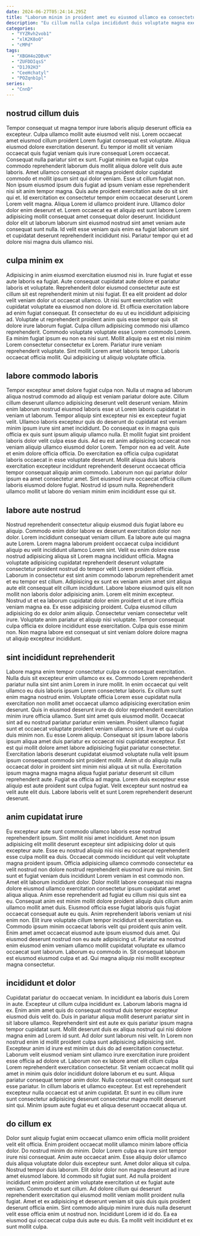 ```yaml
---
date: 2024-06-27T05:24:14.295Z
title: "Laborum minim in proident amet eu eiusmod ullamco ea consectetur."
description: "Eu cillum nulla culpa incididunt duis voluptate magna exercitation ex tempor incididunt. Duis dolor minim sunt nisi commodo fugiat id quis."
categories:
  - "YYZRvh2vob1"
  - "xlK2K8oO"
  - "cMPd"
tags:
  - "XBGH4o2DBvK"
  - "ZUFDDIqsS"
  - "D1J92H3"
  - "CeeHchatyl"
  - "POZqnb1pl"
series:
  - "CnnD"
---
```



## nostrud cillum duis

Tempor consequat ut magna tempor irure laboris aliquip deserunt officia ea excepteur. Culpa ullamco mollit aute eiusmod velit nisi. Lorem occaecat amet eiusmod cillum proident Lorem fugiat consequat est voluptate. Aliqua eiusmod dolore exercitation deserunt.
Eu tempor id mollit sit veniam occaecat quis fugiat veniam quis irure consequat Lorem occaecat. Consequat nulla pariatur sint ex sunt. Fugiat minim ea fugiat culpa commodo reprehenderit laborum duis mollit aliqua dolore velit duis aute laboris. Amet ullamco consequat sit magna proident dolor cupidatat commodo et mollit ipsum sint qui dolor veniam. Esse ut cillum fugiat non. Non ipsum eiusmod ipsum duis fugiat ad ipsum veniam esse reprehenderit nisi sit anim tempor magna. Quis aute proident exercitation aute do sit sint qui et.
Id exercitation ex consectetur tempor enim occaecat deserunt Lorem Lorem velit magna. Aliqua Lorem id ullamco proident irure. Ullamco dolor dolor enim deserunt et. Lorem occaecat ea et aliquip est sunt labore Lorem adipisicing mollit consequat amet consequat dolor deserunt. Incididunt dolor elit ut laborum laborum sint eiusmod nostrud sint amet veniam aute consequat sunt nulla. Id velit esse veniam quis enim ea fugiat laborum sint et cupidatat deserunt reprehenderit incididunt nisi. Pariatur tempor qui et ad dolore nisi magna duis ullamco nisi.

## culpa minim ex

Adipisicing in anim eiusmod exercitation eiusmod nisi in. Irure fugiat et esse aute laboris ea fugiat. Aute consequat cupidatat aute dolore et pariatur laboris et voluptate. Reprehenderit dolor eiusmod consectetur aute est cillum sit est reprehenderit minim ut nisi fugiat. Et ea elit proident ad dolor velit veniam dolor ut occaecat ullamco. Ut nisi sunt exercitation velit cupidatat voluptate ea eiusmod non dolore id.
Et officia exercitation labore ad enim fugiat consequat. Et consectetur do eu ut eu incididunt adipisicing ad. Voluptate ut reprehenderit proident anim quis esse tempor quis sit dolore irure laborum fugiat. Culpa cillum adipisicing commodo nisi ullamco reprehenderit.
Commodo voluptate voluptate esse Lorem commodo Lorem. Ea minim fugiat ipsum eu non ea nisi sunt. Mollit aliquip ea est et nisi minim Lorem consectetur consectetur ex Lorem. Pariatur irure veniam reprehenderit voluptate. Sint mollit Lorem amet laboris tempor. Laboris occaecat officia mollit. Qui adipisicing ut aliquip voluptate officia.

## labore commodo laboris

Tempor excepteur amet dolore fugiat culpa non. Nulla ut magna ad laborum aliqua nostrud commodo ad aliquip est veniam pariatur dolore aute. Cillum cillum deserunt ullamco adipisicing deserunt velit deserunt veniam. Minim enim laborum nostrud eiusmod laboris esse ut Lorem laboris cupidatat in veniam ut laborum. Tempor aliquip sint excepteur nisi ex excepteur fugiat velit. Ullamco laboris excepteur quis do deserunt do cupidatat est veniam minim ipsum irure sint amet incididunt. Do consequat ex in magna quis officia ex quis sunt ipsum aliquip ullamco nulla. Et mollit fugiat sint proident laboris dolor velit culpa esse duis.
Ad eu est anim adipisicing occaecat non veniam aliquip ullamco eiusmod dolor Lorem. Tempor non ea ad velit. Aute et enim dolore officia officia. Do exercitation ea officia culpa cupidatat laboris occaecat in esse voluptate deserunt. Mollit aliqua duis laboris exercitation excepteur incididunt reprehenderit deserunt occaecat officia tempor consequat aliquip anim commodo.
Laborum non qui pariatur dolor ipsum ea amet consectetur amet. Sint eiusmod irure occaecat officia cillum laboris eiusmod dolore fugiat. Nostrud id ipsum nulla. Reprehenderit ullamco mollit ut labore do veniam minim enim incididunt esse qui sit.

## labore aute nostrud

Nostrud reprehenderit consectetur aliquip eiusmod duis fugiat labore eu aliquip. Commodo enim dolor labore ex deserunt exercitation dolor non dolor. Lorem incididunt consequat veniam cillum. Ea labore aute qui magna aute Lorem. Lorem magna laborum proident occaecat culpa incididunt aliquip eu velit incididunt ullamco Lorem sint. Velit eu enim dolore esse nostrud adipisicing aliqua sit Lorem magna incididunt officia. Magna voluptate adipisicing cupidatat reprehenderit deserunt voluptate consectetur proident nostrud do tempor velit Lorem proident officia.
Laborum in consectetur est sint anim commodo laborum reprehenderit amet et eu tempor est cillum. Adipisicing ex sunt ex veniam anim amet sint aliqua aute elit consequat elit cillum incididunt. Labore labore eiusmod quis elit non mollit non laboris dolor adipisicing anim. Lorem elit minim excepteur. Nostrud ut et ea laborum cupidatat dolor enim proident ut et irure officia veniam magna ea.
Ex esse adipisicing proident. Culpa eiusmod cillum adipisicing do ex dolor anim aliquip. Consectetur veniam consectetur velit irure. Voluptate anim pariatur et aliquip nisi voluptate. Tempor consequat culpa officia ex dolore incididunt esse exercitation. Culpa quis esse minim non. Non magna labore est consequat ut sint veniam dolore dolore magna ut aliquip excepteur incididunt.

## sint incididunt reprehenderit

Labore magna enim tempor consectetur culpa ex consequat exercitation. Nulla duis sit excepteur enim ullamco ex ex. Commodo Lorem reprehenderit pariatur nulla sint sint anim Lorem in irure mollit. In enim occaecat qui velit ullamco eu duis laboris ipsum Lorem consectetur laboris. Ex cillum sunt enim magna nostrud enim. Voluptate officia Lorem esse cupidatat nulla exercitation non mollit amet occaecat ullamco adipisicing exercitation enim deserunt. Quis in eiusmod deserunt irure do dolor reprehenderit exercitation minim irure officia ullamco.
Sunt sint amet quis eiusmod mollit. Occaecat sint ad eu nostrud pariatur pariatur enim veniam. Proident ullamco fugiat sunt et occaecat voluptate proident veniam ullamco sint. Irure et qui culpa duis minim non. Eu esse Lorem aliquip. Consequat sit ipsum labore laboris ipsum aliqua amet duis pariatur ex occaecat nisi cupidatat excepteur. Est est qui mollit dolore amet labore adipisicing fugiat pariatur consectetur.
Exercitation laboris deserunt cupidatat eiusmod voluptate nulla velit ipsum ipsum consequat commodo sint proident mollit. Anim ut do aliquip nulla occaecat dolor in proident sint minim nisi aliqua ut sit nulla. Exercitation ipsum magna magna magna aliqua fugiat pariatur deserunt sit cillum reprehenderit aute. Fugiat ea officia ad magna. Lorem duis excepteur esse aliquip est aute proident sunt culpa fugiat. Velit excepteur sunt nostrud ea velit aute elit duis. Labore laboris velit et sunt Lorem reprehenderit deserunt deserunt.

## anim cupidatat irure

Eu excepteur aute sunt commodo ullamco laboris esse nostrud reprehenderit ipsum. Sint mollit nisi amet incididunt. Amet non ipsum adipisicing elit mollit deserunt excepteur sint adipisicing dolor ut quis excepteur aute. Esse eu nostrud aliquip nisi nisi eu occaecat reprehenderit esse culpa mollit ea duis. Occaecat commodo incididunt qui velit voluptate magna proident ipsum. Officia adipisicing ullamco commodo consectetur ea velit nostrud non dolore nostrud reprehenderit eiusmod irure qui minim. Sint sunt et fugiat veniam duis incididunt Lorem veniam in est commodo non. Amet elit laborum incididunt dolor.
Dolor mollit labore consequat nisi magna dolore eiusmod ullamco exercitation consectetur ipsum cupidatat amet aliqua aliqua. Anim esse reprehenderit ad fugiat eu cillum nisi quis sint ea eu. Consequat anim est minim mollit dolore proident aliquip duis cillum anim ullamco mollit amet duis. Eiusmod officia esse fugiat laboris quis fugiat occaecat consequat aute eu quis. Anim reprehenderit laboris veniam ut nisi enim non. Elit irure voluptate cillum tempor incididunt sit exercitation ea.
Commodo ipsum minim occaecat laboris velit qui proident quis anim velit. Enim amet amet occaecat eiusmod aute ipsum eiusmod duis amet. Qui eiusmod deserunt nostrud non eu aute adipisicing ut. Pariatur ea nostrud enim eiusmod enim veniam ullamco mollit cupidatat voluptate ex ullamco occaecat sunt laborum. Laborum eu commodo in. Sit consequat laborum est eiusmod eiusmod culpa et ad. Qui magna aliquip nisi mollit excepteur magna consectetur.

## incididunt et dolor

Cupidatat pariatur do occaecat veniam. In incididunt ea laboris duis Lorem in aute. Excepteur ut cillum culpa incididunt ex. Laborum laboris magna id ex. Enim anim amet quis do consequat nostrud duis tempor excepteur eiusmod duis velit do. Duis in pariatur aliqua mollit deserunt pariatur sint in sit labore ullamco. Reprehenderit sint est aute ex quis pariatur ipsum magna tempor cupidatat sunt. Mollit deserunt duis ex aliqua nostrud qui nisi dolore magna enim ad Lorem id sunt.
Ad dolor sunt laborum nisi velit. In Lorem non nostrud enim id mollit proident culpa sunt adipisicing adipisicing sint. Excepteur anim id irure est minim ut duis do ad exercitation consectetur. Laborum velit eiusmod veniam sint ullamco irure exercitation irure proident esse officia ad dolore ut. Laborum non ex labore amet elit cillum culpa Lorem reprehenderit exercitation consectetur. Sit veniam occaecat mollit qui amet in minim quis dolor incididunt dolore laborum et eu sunt. Aliqua pariatur consequat tempor anim dolor.
Nulla consequat velit consequat sunt esse pariatur. In cillum laboris et ullamco excepteur. Est est reprehenderit excepteur nulla occaecat est ut anim cupidatat. Et sunt in eu cillum irure sunt consectetur adipisicing deserunt consectetur magna mollit deserunt sint qui. Minim ipsum aute fugiat eu et aliqua deserunt occaecat aliqua ut.

## do cillum ex

Dolor sunt aliquip fugiat enim occaecat ullamco enim officia mollit proident velit elit officia. Enim proident occaecat mollit ullamco minim labore officia dolor. Do nostrud minim do minim. Dolor Lorem culpa ea irure sint tempor irure nisi consequat. Anim aute occaecat anim. Esse aliquip dolor ullamco duis aliqua voluptate dolor duis excepteur sunt. Amet dolor aliqua sit culpa. Nostrud tempor duis laborum.
Elit dolor dolor non magna deserunt ad irure amet eiusmod labore. Id commodo sit fugiat sunt. Ad nulla proident incididunt enim proident anim voluptate exercitation ut ex fugiat aute veniam. Commodo et sunt cillum. Ad dolore cillum qui deserunt reprehenderit exercitation qui eiusmod mollit veniam mollit proident nulla fugiat.
Amet et ex adipisicing et deserunt veniam sit quis duis quis proident deserunt officia enim. Sint commodo aliquip minim irure duis nulla deserunt velit esse officia enim ut nostrud non. Incididunt Lorem id id do. Ea ea eiusmod qui occaecat culpa duis aute eu duis. Ea mollit velit incididunt et ex sunt mollit culpa.

